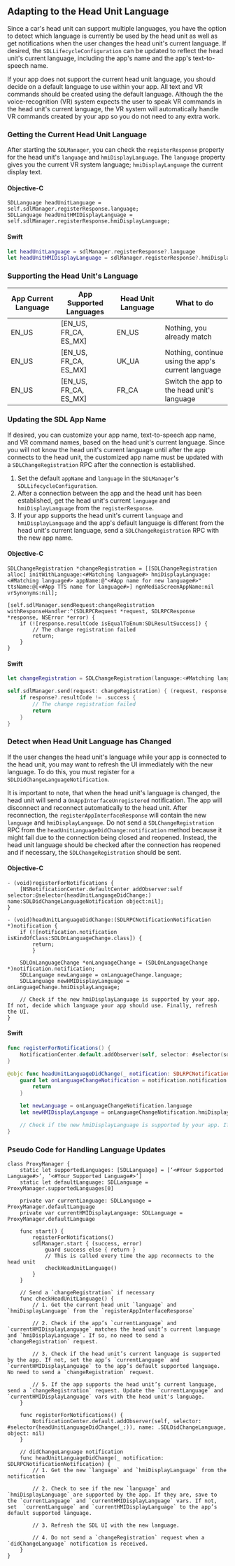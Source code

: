 ## Adapting to the Head Unit Language

Since a car's head unit can support multiple languages, you have the option to detect which language is currently be used by the head unit as well as get notifications when the user changes the head unit's current language. If desired, the `SDLLifecycleConfiguration` can be updated to reflect the head unit's current language, including the app's name and the app's text-to-speech name.

If your app does not support the current head unit language, you should decide on a default language to use within your app. All text and VR commands should be created using the default language. Although the the voice-recognition (VR) system expects the user to speak VR commands in the head unit's current language, the VR system will automatically handle VR commands created by your app so you do not need to any extra work.

### Getting the Current Head Unit Language
After starting the `SDLManager`, you can check the `registerResponse` property for the head unit's `language` and `hmiDisplayLanguage`. The `language` property gives you the current VR system language; `hmiDisplayLanguage` the current display text.

#### Objective-C
```objc
SDLLanguage headUnitLanguage = self.sdlManager.registerResponse.language;
SDLLanguage headUnitHMIDisplayLanguage = self.sdlManager.registerResponse.hmiDisplayLanguage;
```

#### Swift
```swift
let headUnitLanguage = sdlManager.registerResponse?.language
let headUnitHMIDisplayLanguage = sdlManager.registerResponse?.hmiDisplayLanguage
```

### Supporting the Head Unit's Language
| App Current Language | App Supported Languages | Head Unit Language  | What to do |
| ------------ | ------------------- |------------------- | ---------- |
| EN_US | [EN_US, FR_CA, ES_MX]    | EN_US | Nothing, you already match |
| EN_US | [EN_US, FR_CA, ES_MX]    | UK_UA | Nothing, continue using the app's current language |
| EN_US | [EN_US, FR_CA, ES_MX]    | FR_CA | Switch the app to the head unit's language |

### Updating the SDL App Name
If desired, you can customize your app name, text-to-speech app name, and VR command names, based on the head unit's current language. Since you will not know the head unit's current language until after the app connects to the head unit, the customized app name must be updated with a `SDLChangeRegistration` RPC after the connection is established.

1. Set the default `appName` and `language` in the `SDLManager`'s  `SDLLifecycleConfiguration`.
1. After a connection between the app and the head unit has been established, get the head unit's current `language` and `hmiDisplayLanguage` from the `registerResponse`.
2. If your app supports the head unit's current `language` and `hmiDisplayLanguage` and the app's default language is different from the head unit's current language, send a `SDLChangeRegistration` RPC with the new app name.

#### Objective-C
```objc
SDLChangeRegistration *changeRegistration = [[SDLChangeRegistration alloc] initWithLanguage:<#Matching language#> hmiDisplayLanguage:<#Matching language#> appName:@"<#App name for new language#>" ttsName:@[<#App TTS name for language#>] ngnMediaScreenAppName:nil vrSynonyms:nil];

[self.sdlManager.sendRequest:changeRegistration withResponseHandler:^(SDLRPCRequest *request, SDLRPCResponse *response, NSError *error) {
	if (![response.resultCode isEqualToEnum:SDLResultSuccess]) {
		// The change registration failed
		return;
	}
}
```

#### Swift
```swift
let changeRegistration = SDLChangeRegistration(language:<#Matching language#>, hmiDisplayLanguage:<#Matching language#>, appName:"<#App name for new language#>" ttsName:[<#App TTS name for language#>], ngnMediaScreenAppName:nil, vrSynonyms:nil)

self.sdlManager.send(request: changeRegistration) { (request, response, error) in
	if response?.resultCode != .success {
		// The change registration failed
		return
	}
}
```

### Detect when Head Unit Language has Changed
If the user changes the head unit's language while your app is connected to the head unit, you may want to refresh the UI immediately with the new language. To do this, you must register for a `SDLDidChangeLanguageNotification`.

It is important to note, that when the head unit's language is changed, the head unit will send a  `OnAppInterfaceUnregistered` notification. The app will disconnect and reconnect automatically to the head unit. After reconnection, the `registerAppInterfaceResponse` will contain the new `language` and `hmiDisplayLanguage`. Do not send a `SDLChangeRegistration` RPC from the `headUnitLanguageDidChange:notification` method because it might fail due to the connection being closed and reopened. Instead, the head unit language should be checked after the connection has reopened and if necessary, the `SDLChangeRegistration` should be sent.

#### Objective-C
```objc
- (void)registerForNotifications {
    [NSNotificationCenter.defaultCenter addObserver:self selector:@selector(headUnitLanguageDidChange:) name:SDLDidChangeLanguageNotification object:nil];
}

- (void)headUnitLanguageDidChange:(SDLRPCNotificationNotification *)notification {
    if (![notification.notification isKindOfClass:SDLOnLanguageChange.class]) {
        return;
        }

    SDLOnLanguageChange *onLanguageChange = (SDLOnLanguageChange *)notification.notification;
    SDLLanguage newLanguage = onLanguageChange.language;
    SDLLanguage newHMIDisplayLanguage = onLanguageChange.hmiDisplayLanguage;

    // Check if the new hmiDisplayLanguage is supported by your app. If not, decide which language your app should use. Finally, refresh the UI.
}
```

#### Swift
```swift
func registerForNotifications() {
    NotificationCenter.default.addObserver(self, selector: #selector(sdlLanguageDidChange(_:)), name: .SDLDidChangeLanguage, object: nil)
}

@objc func headUnitLanguageDidChange(_ notification: SDLRPCNotificationNotification) {
    guard let onLanguageChangeNotification = notification.notification as? SDLOnLanguageChange else {
        return
    }

    let newLanguage = onLanguageChangeNotification.language
    let newHMIDisplayLanguage = onLanguageChangeNotification.hmiDisplayLanguage

    // Check if the new hmiDisplayLanguage is supported by your app. If not, decide which language your app should use. Finally, refresh the UI.
}
```

### Pseudo Code for Handling Language Updates
```
class ProxyManager {
    static let supportedLanguages: [SDLLanguage] = [‘<#Your Supported Language#>’, ‘<#Your Supported Language#>’]
    static let defaultLanguage: SDLLanguage = ProxyManager.supportedLanguages[0]

    private var currentLanguage: SDLLanguage = ProxyManager.defaultLanguage
    private var currentHMIDisplayLanguage: SDLLanguage = ProxyManager.defaultLanguage

    func start() {
        registerForNotifications()
        sdlManager.start { (success, error)
            guard success else { return }
            // This is called every time the app reconnects to the head unit
            checkHeadUnitLanguage()
        }
    }

    // Send a `changeRegistration` if necessary
    func checkHeadUnitLanguage() {
        // 1. Get the current head unit `language` and `hmiDisplayLanguage` from the `registerAppInterfaceResponse`

        // 2. Check if the app’s `currentLanguage` and `currentHMIDisplayLanguage` matches the head unit’s current language and `hmiDisplayLanguage`. If so, no need to send a `changeRegistration` request.

        // 3. Check if the head unit’s current language is supported by the app. If not, set the app’s `currentLanguage` and `currentHMIDisplayLanguage` to the app’s default supported language. No need to send a `changeRegistration` request.

        // 5. If the app supports the head unit’s current language, send a `changeRegistration` request. Update the `currentLanguage` and `currentHMIDisplayLanguage` vars with the head unit's language.
    }

    func registerForNotifications() {
        NotificationCenter.default.addObserver(self, selector: #selector(headUnitLanguageDidChange(_:)), name: .SDLDidChangeLanguage, object: nil)
    }

    // didChangeLanguage notification
    func headUnitLanguageDidChange(_ notification: SDLRPCNotificationNotification) {
        // 1. Get the new `language` and `hmiDisplayLanguage` from the notification

        // 2. Check to see if the new `language` and `hmiDisplayLanguage` are supported by the app. If they are, save to the `currentLanguage` and `currentHMIDisplayLanguage` vars. If not, set  `currentLanguage` and `currentHMIDisplayLanguage` to the app’s default supported language.

        // 3. Refresh the SDL UI with the new language.

        // 4. Do not send a `changeRegistration` request when a `didChangeLanguage` notification is received.
    }
}
```
